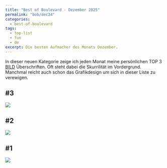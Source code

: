 ```yaml
---
title: "Best of Boulevard - Dezember 2025"
permalink: "bob/dec24"
categories:
  - best-of-boulevard
tags:
  - top-list
  - fun
  - de
excerpt: Die besten Aufmacher des Monats Dezember.
---
```


In dieser neuen Kategorie zeige ich jeden Monat meine persönlichen TOP 3 [BILD](https://www.bild.de/) Überschriften.
Oft steht dabei die Skurrilität im Vordergrund.
Manchmal reicht auch schon das Grafikdesign um sich in dieser Liste zu verewigen.


## #3
![](https://mjt91-blog-images.s3.eu-north-1.amazonaws.com/bob/2024-12/rad-dran.png)

## #2
![](https://mjt91-blog-images.s3.eu-north-1.amazonaws.com/bob/2024-12/schmacht2.PNG)

## #1
![](https://mjt91-blog-images.s3.eu-north-1.amazonaws.com/bob/2024-12/geld-trinken.PNG)
